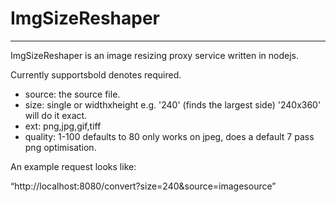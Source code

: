 # ImgSizeReshaper

---

ImgSizeReshaper is an image resizing proxy service written in nodejs.

Currently supportsbold denotes required.

- source:  the source file.
- size:  single or widthxheight e.g. '240' (finds the largest side) '240x360' will do it exact.
- ext:  png,jpg,gif,tiff
- quality:  1-100 defaults to 80 only works on jpeg, does a default 7 pass png optimisation.

An example request looks like:

“http://localhost:8080/convert?size=240&source=imagesource”
